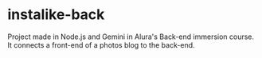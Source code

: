 # instalike-back

Project made in Node.js and Gemini in Alura's Back-end immersion course. It connects a front-end of a photos blog to the back-end.
